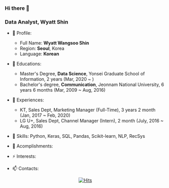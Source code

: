 ### Hi there 👋


### Data Analyst, Wyatt Shin

- 🔭 Profile:
  - Full Name: **Wyatt Wangsoo Shin**
  - Region: **Seoul**, Korea
  - Language: **Korean**
  
- 🌱 Educations:
  - Master's Degree, **Data Science**, Yonsei Graduate School of Information, 2 years (Mar, 2020 ~ )
  - Bachelor's degree, **Communication**, Jeonnam National University, 6 years 6 months (Mar, 2009 ~ Aug, 2016)

- 👯 Experiences:
  - KT, Sales Dept, Marketing Manager (Full-Time), 3 years 2 month (Jan, 2017 ~ Feb, 2020)
  - LG U+, Sales Dept, Channel Manager (Intern), 2 month (July, 2016 ~ Aug, 2016)
  
- 🤔 Skills: Python, Keras, SQL, Pandas, Scikit-learn, NLP, RecSys
- 💬 Acomplishments:
- ⚡ Interests:
- 📫 Contacts:


<div align=center>
  
[![Hits](https://hits.seeyoufarm.com/api/count/incr/badge.svg?url=https%3A%2F%2Fgithub.com%2Fthinpig99&count_bg=%2379C83D&title_bg=%23555555&icon=github.svg&icon_color=%23E7E7E7&title=hits&edge_flat=true)](https://hits.seeyoufarm.com)

</div>
